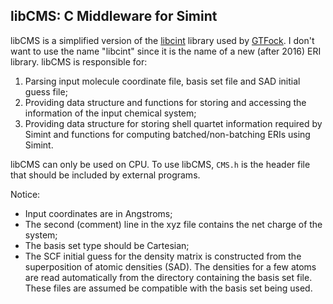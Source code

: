 ## libCMS: C Middleware for Simint

libCMS is a simplified version of the [libcint](https://github.com/gtfock-chem/libcint) library used by [GTFock](https://github.com/gtfock-chem/gtfock). I don't want to use the name "libcint" since it is the name of a new (after 2016) ERI library. libCMS is responsible for:

1.  Parsing input molecule coordinate file, basis set file and SAD initial guess file;
2.  Providing data structure and functions for storing and accessing the information of the input chemical system;
3.  Providing data structure for storing shell quartet information required by Simint and functions for computing batched/non-batching ERIs using Simint.

libCMS can only be used on CPU. To use libCMS, `CMS.h` is the header file that should be included by external programs. 



Notice:

* Input coordinates are in Angstroms;
* The second (comment) line in the xyz file contains the net charge of the system;
* The basis set type should be Cartesian;
* The SCF initial guess for the density matrix is constructed from the superposition of atomic densities (SAD).  The densities for a few atoms are read automatically from the directory containing the basis set file.  These files are assumed be compatible with the basis set being used.